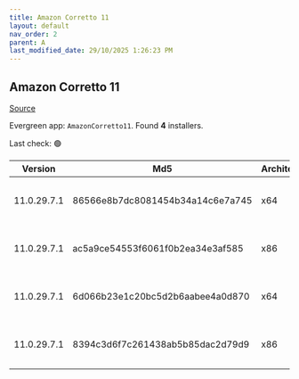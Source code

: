 ```yaml
---
title: Amazon Corretto 11
layout: default
nav_order: 2
parent: A
last_modified_date: 29/10/2025 1:26:23 PM
---
```


## Amazon Corretto 11

[Source](https://aws.amazon.com/corretto/)

Evergreen app: `AmazonCorretto11`. Found **4** installers.

Last check: 🟢

| Version     | Md5                              | Architecture | Type | URI                                                                                                                                                                                                          |
| ----------- | -------------------------------- | ------------ | ---- | ------------------------------------------------------------------------------------------------------------------------------------------------------------------------------------------------------------ |
| 11.0.29.7.1 | 86566e8b7dc8081454b34a14c6e7a745 | x64          | msi  | [https://corretto.aws/downloads/resources/11.0.29.7.1/amazon-corretto-11.0.29.7.1-windows-x64.msi](https://corretto.aws/downloads/resources/11.0.29.7.1/amazon-corretto-11.0.29.7.1-windows-x64.msi)         |
| 11.0.29.7.1 | ac5a9ce54553f6061f0b2ea34e3af585 | x86          | msi  | [https://corretto.aws/downloads/resources/11.0.29.7.1/amazon-corretto-11.0.29.7.1-windows-x86.msi](https://corretto.aws/downloads/resources/11.0.29.7.1/amazon-corretto-11.0.29.7.1-windows-x86.msi)         |
| 11.0.29.7.1 | 6d066b23e1c20bc5d2b6aabee4a0d870 | x64          | zip  | [https://corretto.aws/downloads/resources/11.0.29.7.1/amazon-corretto-11.0.29.7.1-windows-x64-jdk.zip](https://corretto.aws/downloads/resources/11.0.29.7.1/amazon-corretto-11.0.29.7.1-windows-x64-jdk.zip) |
| 11.0.29.7.1 | 8394c3d6f7c261438ab5b85dac2d79d9 | x86          | zip  | [https://corretto.aws/downloads/resources/11.0.29.7.1/amazon-corretto-11.0.29.7.1-windows-x86-jdk.zip](https://corretto.aws/downloads/resources/11.0.29.7.1/amazon-corretto-11.0.29.7.1-windows-x86-jdk.zip) |
